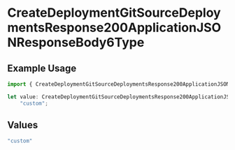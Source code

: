 # CreateDeploymentGitSourceDeploymentsResponse200ApplicationJSONResponseBody6Type

## Example Usage

```typescript
import { CreateDeploymentGitSourceDeploymentsResponse200ApplicationJSONResponseBody6Type } from "@vercel/sdk/models/operations";

let value: CreateDeploymentGitSourceDeploymentsResponse200ApplicationJSONResponseBody6Type =
    "custom";
```

## Values

```typescript
"custom"
```